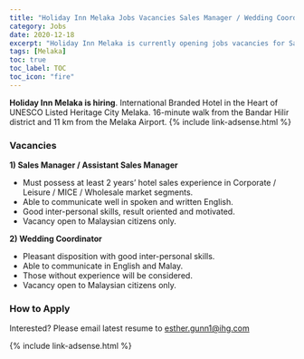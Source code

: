 ```yaml
---
title: "Holiday Inn Melaka Jobs Vacancies Sales Manager / Wedding Coordinator" 
category: Jobs 
date: 2020-12-18
excerpt: "Holiday Inn Melaka is currently opening jobs vacancies for Sales Manager / Wedding Coordinator"
tags: [Melaka] 
toc: true 
toc_label: TOC 
toc_icon: "fire" 
--- 
```


**Holiday Inn Melaka is hiring**. International Branded Hotel in the Heart of UNESCO Listed Heritage City Melaka. 16-minute walk from the Bandar Hilir district and 11 km from the Melaka Airport.
{% include link-adsense.html %} 
### Vacancies
**1) Sales Manager / Assistant Sales Manager**

- Must possess at least 2 years’ hotel sales experience in Corporate / Leisure / MICE / Wholesale market segments.
- Able to communicate well in spoken and written English.
- Good inter-personal skills, result oriented and motivated.
- Vacancy open to Malaysian citizens only.

**2) Wedding Coordinator**

- Pleasant disposition with good inter-personal skills.
- Able to communicate in English and Malay.
- Those without experience will be considered.
- Vacancy open to Malaysian citizens only.

### How to Apply
Interested? Please email latest resume to esther.gunn1@ihg.com

{% include link-adsense.html %} 